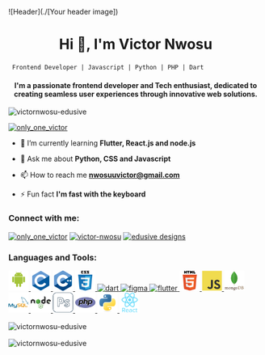 ![Header](./[Your header image])
<h1 align="center">Hi 👋, I'm Victor Nwosu</h1>
<code> Frontend Developer | Javascript | Python | PHP | Dart</code>
<br>
<h4 align="center">I'm a passionate frontend developer and Tech enthusiast, dedicated to creating seamless user experiences through innovative web solutions.</h4>

<p align="left"> <img src="https://komarev.com/ghpvc/?username=victornwosu-edusive&label=Profile%20views&color=0e75b6&style=flat" alt="victornwosu-edusive" /> </p>

<p align="left"> <a href="https://twitter.com/only_one_victor" target="blank"><img src="https://img.shields.io/twitter/follow/only_one_victor?logo=x&style=for-the-badge" alt="only_one_victor" /></a> </p>

- 🌱 I’m currently learning **Flutter, React.js and node.js**

- 💬 Ask me about **Python, CSS and Javascript**

- 📫 How to reach me **nwosuuvictor@gmail.com**

- ⚡ Fun fact **I'm fast with the keyboard**

<h3 align="left">Connect with me:</h3>
<p align="left">
<a href="https://twitter.com/only_one_victor" target="blank"><img align="center" src="https://raw.githubusercontent.com/FortAwesome/Font-Awesome/6.x/svgs/brands/x-twitter.svg" alt="only_one_victor" height="30" width="40" /></a>
<a href="https://linkedin.com/in/victor-nwosu" target="blank"><img align="center" src="https://raw.githubusercontent.com/FortAwesome/Font-Awesome/6.x/svgs/brands/linkedin-in.svg" alt="victor-nwosu" height="30" width="40" /></a>
<a href="https://dribbble.com/edusive designs" target="blank"><img align="center" src="https://raw.githubusercontent.com/FortAwesome/Font-Awesome/6.x/svgs/brands/dribbble.svg" alt="edusive designs" height="30" width="40" /></a>
</p>

<h3 align="left">Languages and Tools:</h3>
<p align="left"> <a href="https://developer.android.com" target="_blank" rel="noreferrer"> <img src="https://raw.githubusercontent.com/devicons/devicon/master/icons/android/android-original-wordmark.svg" alt="android" width="40" height="40"/> </a> <a href="https://www.cprogramming.com/" target="_blank" rel="noreferrer"> <img src="https://raw.githubusercontent.com/devicons/devicon/master/icons/c/c-original.svg" alt="c" width="40" height="40"/> </a> <a href="https://www.w3schools.com/cpp/" target="_blank" rel="noreferrer"> <img src="https://raw.githubusercontent.com/devicons/devicon/master/icons/cplusplus/cplusplus-original.svg" alt="cplusplus" width="40" height="40"/> </a> <a href="https://www.w3schools.com/css/" target="_blank" rel="noreferrer"> <img src="https://raw.githubusercontent.com/devicons/devicon/master/icons/css3/css3-original-wordmark.svg" alt="css3" width="40" height="40"/> </a> <a href="https://dart.dev" target="_blank" rel="noreferrer"> <img src="https://www.vectorlogo.zone/logos/dartlang/dartlang-icon.svg" alt="dart" width="40" height="40"/> </a> <a href="https://www.figma.com/" target="_blank" rel="noreferrer"> <img src="https://www.vectorlogo.zone/logos/figma/figma-icon.svg" alt="figma" width="40" height="40"/> </a> <a href="https://flutter.dev" target="_blank" rel="noreferrer"> <img src="https://www.vectorlogo.zone/logos/flutterio/flutterio-icon.svg" alt="flutter" width="40" height="40"/> </a> <a href="https://www.w3.org/html/" target="_blank" rel="noreferrer"> <img src="https://raw.githubusercontent.com/devicons/devicon/master/icons/html5/html5-original-wordmark.svg" alt="html5" width="40" height="40"/> </a> <a href="https://developer.mozilla.org/en-US/docs/Web/JavaScript" target="_blank" rel="noreferrer"> <img src="https://raw.githubusercontent.com/devicons/devicon/master/icons/javascript/javascript-original.svg" alt="javascript" width="40" height="40"/> </a> <a href="https://www.mongodb.com/" target="_blank" rel="noreferrer"> <img src="https://raw.githubusercontent.com/devicons/devicon/master/icons/mongodb/mongodb-original-wordmark.svg" alt="mongodb" width="40" height="40"/> </a> <a href="https://www.mysql.com/" target="_blank" rel="noreferrer"> <img src="https://raw.githubusercontent.com/devicons/devicon/master/icons/mysql/mysql-original-wordmark.svg" alt="mysql" width="40" height="40"/> </a> <a href="https://nodejs.org" target="_blank" rel="noreferrer"> <img src="https://raw.githubusercontent.com/devicons/devicon/master/icons/nodejs/nodejs-original-wordmark.svg" alt="nodejs" width="40" height="40"/> </a> <a href="https://www.photoshop.com/en" target="_blank" rel="noreferrer"> <img src="https://raw.githubusercontent.com/devicons/devicon/master/icons/photoshop/photoshop-line.svg" alt="photoshop" width="40" height="40"/> </a> <a href="https://www.php.net" target="_blank" rel="noreferrer"> <img src="https://raw.githubusercontent.com/devicons/devicon/master/icons/php/php-original.svg" alt="php" width="40" height="40"/> </a> <a href="https://www.python.org" target="_blank" rel="noreferrer"> <img src="https://raw.githubusercontent.com/devicons/devicon/master/icons/python/python-original.svg" alt="python" width="40" height="40"/> </a> <a href="https://reactjs.org/" target="_blank" rel="noreferrer"> <img src="https://raw.githubusercontent.com/devicons/devicon/master/icons/react/react-original-wordmark.svg" alt="react" width="40" height="40"/> </a> </p>

<p><img align="center" src="https://github-readme-stats.vercel.app/api/top-langs?username=victornwosu-edusive&show_icons=true&locale=en&layout=compact" alt="victornwosu-edusive" /></p>

<p><img align="center" src="https://github-readme-streak-stats.herokuapp.com/?user=victornwosu-edusive&" alt="victornwosu-edusive" /></p>

